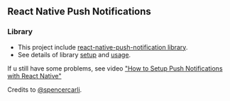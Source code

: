 ## React Native Push Notifications

### Library

* This project include [react-native-push-notification library](https://github.com/zo0r/react-native-push-notification).
* See details of library [setup](https://github.com/zo0r/react-native-push-notification#installation) and [usage](https://github.com/zo0r/react-native-push-notification#usage).

If u still have some problems, see video ["How to Setup Push Notifications with React Native"](https://www.youtube.com/watch?v=TQmudJLhPx8)

Credits to [@spencercarli](https://github.com/spencercarli).
